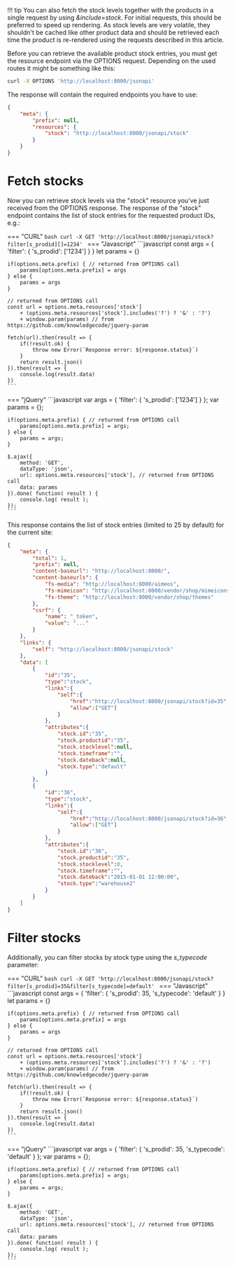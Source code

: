 !!! tip
    You can also fetch the stock levels together with the products in a single request by using *&include=stock*. For initial requests, this should be preferred to speed up rendering. As stock levels are very volatile, they shouldn't be cached like other product data and should be retrieved each time the product is re-rendered using the requests described in this article.

Before you can retrieve the available product stock entries, you must get the resource endpoint via the OPTIONS request. Depending on the used routes it might be something like this:

```bash
curl -X OPTIONS 'http://localhost:8000/jsonapi'
```

The response will contain the required endpoints you have to use:

```json
{
    "meta": {
        "prefix": null,
        "resources": {
            "stock": "http://localhost:8000/jsonapi/stock"
        }
    }
}
```

# Fetch stocks

Now you can retrieve stock levels via the "stock" resource you've just received from the OPTIONS response. The response of the "stock" endpoint contains the list of stock entries for the requested product IDs, e.g.:

=== "CURL"
    ```bash
    curl -X GET 'http://localhost:8000/jsonapi/stock?filter[s_prodid][]=1234'
    ```
=== "Javascript"
    ```javascript
    const args = {
        'filter': {
            's_prodid': ['1234']
        }
    }
    let params = {}

    if(options.meta.prefix) { // returned from OPTIONS call
        params[options.meta.prefix] = args
    } else {
        params = args
    }

    // returned from OPTIONS call
    const url = options.meta.resources['stock']
        + (options.meta.resources['stock'].includes('?') ? '&' : '?')
        + window.param(params) // from https://github.com/knowledgecode/jquery-param

    fetch(url).then(result => {
        if(!result.ok) {
            throw new Error(`Response error: ${response.status}`)
        }
        return result.json()
    }).then(result => {
        console.log(result.data)
    })
    ```
=== "jQuery"
    ```javascript
    var args = {
        'filter': {
            's_prodid': ['1234']
        }
    };
    var params = {};

    if(options.meta.prefix) { // returned from OPTIONS call
        params[options.meta.prefix] = args;
    } else {
        params = args;
    }

    $.ajax({
        method: 'GET',
        dataType: 'json',
        url: options.meta.resources['stock'], // returned from OPTIONS call
        data: params
    }).done( function( result ) {
        console.log( result );
    });
    ```

This response contains the list of stock entries (limited to 25 by default) for the current site:

```json
{
    "meta": {
        "total": 1,
        "prefix": null,
        "content-baseurl": "http://localhost:8000/",
		"content-baseurls": {
			"fs-media": "http://localhost:8000/aimeos",
			"fs-mimeicon": "http://localhost:8000/vendor/shop/mimeicons",
			"fs-theme": "http://localhost:8000/vendor/shop/themes"
		},
        "csrf": {
            "name": "_token",
            "value": "..."
        }
    },
    "links": {
        "self": "http://localhost:8000/jsonapi/stock"
    },
    "data": [
        {
            "id":"35",
            "type":"stock",
            "links":{
                "self":{
                    "href":"http://localhost:8000/jsonapi/stock?id=35",
                    "allow":["GET"]
                }
            },
            "attributes":{
                "stock.id":"35",
                "stock.productid":"35",
                "stock.stocklevel":null,
                "stock.timeframe":"",
                "stock.dateback":null,
                "stock.type":"default"
            }
        },
        {
            "id":"36",
            "type":"stock",
            "links":{
                "self":{
                    "href":"http://localhost:8000/jsonapi/stock?id=36",
                    "allow":["GET"]
                }
            },
            "attributes":{
                "stock.id":"36",
                "stock.productid":"35",
                "stock.stocklevel":0,
                "stock.timeframe":"",
                "stock.dateback":"2015-01-01 12:00:00",
                "stock.type":"warehouse2"
            }
        }
    ]
}
```

# Filter stocks

Additionally, you can filter stocks by stock type using the *s_typecode* parameter:

=== "CURL"
    ```bash
    curl -X GET 'http://localhost:8000/jsonapi/stock?filter[s_prodid]=35&filter[s_typecode]=default'
    ```
=== "Javascript"
    ```javascript
    const args = {
        'filter': {
            's_prodid': 35,
            's_typecode': 'default'
        }
    }
    let params = {}

    if(options.meta.prefix) { // returned from OPTIONS call
        params[options.meta.prefix] = args
    } else {
        params = args
    }

    // returned from OPTIONS call
    const url = options.meta.resources['stock']
        + (options.meta.resources['stock'].includes('?') ? '&' : '?')
        + window.param(params) // from https://github.com/knowledgecode/jquery-param

    fetch(url).then(result => {
        if(!result.ok) {
            throw new Error(`Response error: ${response.status}`)
        }
        return result.json()
    }).then(result => {
        console.log(result.data)
    })
    ```
=== "jQuery"
    ```javascript
    var args = {
        'filter': {
            's_prodid': 35,
            's_typecode': 'default'
        }
    };
    var params = {};

    if(options.meta.prefix) { // returned from OPTIONS call
        params[options.meta.prefix] = args;
    } else {
        params = args;
    }

    $.ajax({
        method: 'GET',
        dataType: 'json',
        url: options.meta.resources['stock'], // returned from OPTIONS call
        data: params
    }).done( function( result ) {
        console.log( result );
    });
    ```
